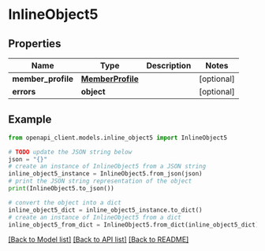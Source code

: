 # InlineObject5


## Properties

Name | Type | Description | Notes
------------ | ------------- | ------------- | -------------
**member_profile** | [**MemberProfile**](MemberProfile.md) |  | [optional] 
**errors** | **object** |  | [optional] 

## Example

```python
from openapi_client.models.inline_object5 import InlineObject5

# TODO update the JSON string below
json = "{}"
# create an instance of InlineObject5 from a JSON string
inline_object5_instance = InlineObject5.from_json(json)
# print the JSON string representation of the object
print(InlineObject5.to_json())

# convert the object into a dict
inline_object5_dict = inline_object5_instance.to_dict()
# create an instance of InlineObject5 from a dict
inline_object5_from_dict = InlineObject5.from_dict(inline_object5_dict)
```
[[Back to Model list]](../README.md#documentation-for-models) [[Back to API list]](../README.md#documentation-for-api-endpoints) [[Back to README]](../README.md)


